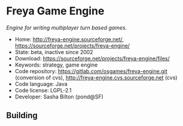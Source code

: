 # Freya Game Engine

_Engine for writing multiplayer turn based games._

- Home: http://freya-engine.sourceforge.net/, https://sourceforge.net/projects/freya-engine/
- State: beta, inactive since 2002
- Download: https://sourceforge.net/projects/freya-engine/files/
- Keywords: strategy, game engine
- Code repository: https://gitlab.com/osgames/freya-engine.git (conversion of cvs), http://freya-engine.cvs.sourceforge.net (cvs)
- Code language: Java
- Code license: LGPL-2.1
- Developer: Sasha Bilton (pond@SF)

## Building
